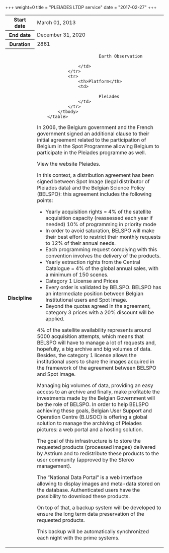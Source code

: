 +++
weight=0
title = "PLEIADES LTDP service"
date = "2017-02-27"
+++


 <table class="table table-striped table-bordered">
            <tbody>
                <tr>
                    <th>Start date</th>
                    <td>March 01, 2013</td>
                </tr>
                <tr>
                    <th>End date</th>
                    <td>December 31, 2020</td>
                </tr>
                <tr>
                    <th>Duration</th>
                    <td>2861</td>
                </tr>
                <tr>
                    <th>Discipline</th>
                    <td>
                       
                            Earth Observation
                   
                    </td>
                </tr>
                <tr>
                    <th>Platform</th>
                    <td>
                      
                            Pleiades
                    </td>
                </tr>
            </tbody>
        </table>

In 2006, the Belgium government and the French government signed an additional clause to their initial agreement related to the participation of Belgium in the Spot Programme allowing Belgium to participate in the Pleiades programme as well.

View the website Pleiades.

In this context, a distribution agreement has been signed between Spot Image (legal distributor of Pleiades data) and the Belgian Science Policy (BELSPO): this agreement includes the following points:

* Yearly acquisition rights = 4% of the satellite acquisition capacity (reassessed each year if needed)
    10% of programming in priority mode
* In order to avoid saturation, BELSPO will make their best effort to restrict their monthly requests to 12% of their annual needs.
* Each programming request complying with this convention involves the delivery of the products.
* Yearly extraction rights from the Central Catalogue = 4% of the global annual sales, with a minimum of 150 scenes.
* Category 1 License and Prices
* Every order is validated by BELSPO. BELSPO has an intermediate position between Belgian Institutional users and Spot Image.
* Beyond the quotas agreed in the agreement, category 3 prices with a 20% discount will be applied.

4% of the satellite availability represents around 5000 acquisition attempts, which means that BELSPO will have to manage a lot of requests and, hopefully, a big archive and big volumes of data. Besides, the category 1 license allows the institutional users to share the images acquired in the framework of the agreement between BELSPO and Spot Image.

Managing big volumes of data, providing an easy access to an archive and finally, make profitable the investments made by the Belgian Government will be the role of BELSPO. In order to help BELSPO achieving these goals, Belgian User Support and Operation Centre (B.USOC) is offering a global solution to manage the archiving of Pleiades pictures: a web portal and a hosting solution.

The goal of this infrastructure is to store the requested products (processed images) delivered by Astrium and to redistribute these products to the user community (approved by the Stereo management).

The “National Data Portal” is a web interface allowing to display images and meta-data stored on the database. Authenticated users have the possibility to download these products.

On top of that, a backup system will be developed to ensure the long term data preservation of the requested products.

This backup will be automatically synchronized each night with the prime systems.
